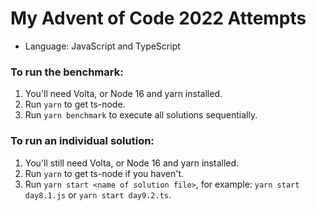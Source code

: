 # My Advent of Code 2022 Attempts

- Language: JavaScript and TypeScript

### To run the benchmark:

1. You'll need Volta, or Node 16 and yarn installed.
2. Run `yarn` to get ts-node.
3. Run `yarn benchmark` to execute all solutions sequentially.

### To run an individual solution:

1. You'll still need Volta, or Node 16 and yarn installed.
3. Run `yarn` to get ts-node if you haven't.
3. Run `yarn start <name of solution file>`, for example: `yarn start day8.1.js` or `yarn start day9.2.ts`.
